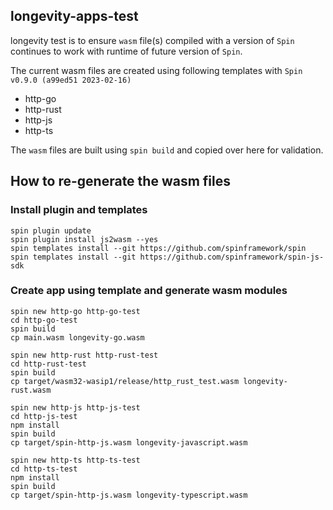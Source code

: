 ## longevity-apps-test

longevity test is to ensure `wasm` file(s) compiled with a version of `Spin` continues to work with runtime of future version of `Spin`. 

The current wasm files are created using following templates with `Spin v0.9.0 (a99ed51 2023-02-16)`

- http-go
- http-rust
- http-js
- http-ts

The `wasm` files are built using `spin build` and copied over here for validation.

## How to re-generate the wasm files

### Install plugin and templates

```
spin plugin update
spin plugin install js2wasm --yes
spin templates install --git https://github.com/spinframework/spin
spin templates install --git https://github.com/spinframework/spin-js-sdk
```

### Create app using template and generate wasm modules

```
spin new http-go http-go-test
cd http-go-test
spin build
cp main.wasm longevity-go.wasm
```

```
spin new http-rust http-rust-test
cd http-rust-test
spin build
cp target/wasm32-wasip1/release/http_rust_test.wasm longevity-rust.wasm
```

```
spin new http-js http-js-test
cd http-js-test
npm install
spin build
cp target/spin-http-js.wasm longevity-javascript.wasm
```

```
spin new http-ts http-ts-test
cd http-ts-test
npm install
spin build
cp target/spin-http-js.wasm longevity-typescript.wasm
```

